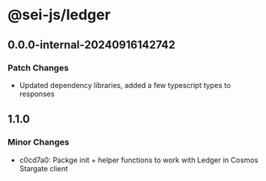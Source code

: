 # @sei-js/ledger

## 0.0.0-internal-20240916142742

### Patch Changes

- Updated dependency libraries, added a few typescript types to responses

## 1.1.0

### Minor Changes

- c0cd7a0: Packge init + helper functions to work with Ledger in Cosmos Stargate client
